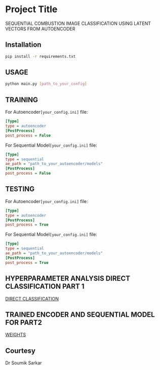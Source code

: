
# Project Title

SEQUENTIAL COMBUSTION IMAGE CLASSIFICATION USING LATENT VECTORS FROM AUTOENCODER

## Installation
```bash
pip install -r requirements.txt
```


## USAGE

```bash
python main.py [path_to_your_config]
```
## TRAINING

 For Autoencoder`[your_config.ini]` file:
```ini
[Type]
type = autoencoder
[PostProcess]
post_process = False
```
For Sequential Model`[your_config.ini]` file:
```ini
[Type]
type = sequential
ae_path = "path_to_your_autoencoder/models"
[PostProcess]
post_process = False
```

## TESTING
 For Autoencoder`[your_config.ini]` file:
```ini
[Type]
type = autoencoder
[PostProcess]
post_process = True
```
For Sequential Model`[your_config.ini]` file:
```ini
[Type]
type = sequential
ae_path = "path_to_your_autoencoder/models"
[PostProcess]
post_process = True
```
## HYPERPARAMETER ANALYSIS DIRECT CLASSIFICATION PART 1
[DIRECT CLASSIFICATION](./notebooks/Assignment3_part1_finished.ipynb)

## TRAINED ENCODER AND SEQUENTIAL MODEL FOR PART2
[WEIGHTS](./EXPERIMENTALMODELS)

## Courtesy
Dr Soumik Sarkar